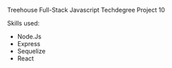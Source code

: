 Treehouse Full-Stack Javascript Techdegree Project 10

Skills used:
  - Node.Js
  - Express
  - Sequelize
  - React